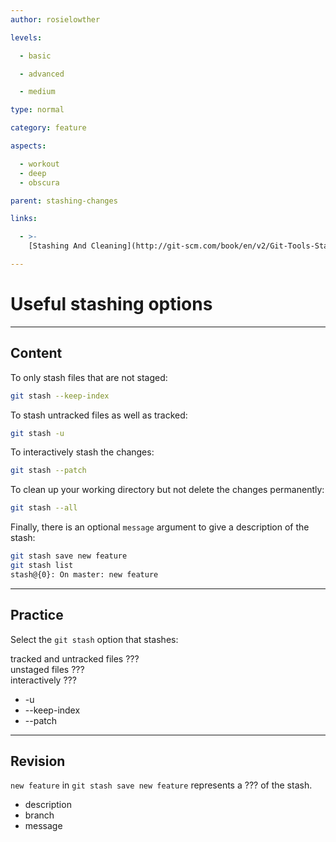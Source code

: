 ```yaml
---
author: rosielowther

levels:

  - basic

  - advanced

  - medium

type: normal

category: feature

aspects:

  - workout
  - deep
  - obscura

parent: stashing-changes

links:

  - >-
    [Stashing And Cleaning](http://git-scm.com/book/en/v2/Git-Tools-Stashing-and-Cleaning){documentation}

---
```


# Useful stashing options

---
## Content

To only stash files that are not staged:
```bash
git stash --keep-index
```
To stash untracked files as well as tracked:
```bash
git stash -u
```
To interactively stash the changes:
```bash
git stash --patch
```
To clean up your working directory but not delete the changes permanently:
```bash
git stash --all
```

Finally, there is an optional `message` argument to give a description of the stash:
```bash
git stash save new feature
git stash list
stash@{0}: On master: new feature
```

---
## Practice

Select the `git stash` option that stashes:

tracked and untracked files ???  
unstaged files ???  
interactively ???  

* -u
* --keep-index
* --patch

---
## Revision

`new feature` in `git stash save new feature` represents a ??? of the stash.

* description
* branch
* message
 
 
